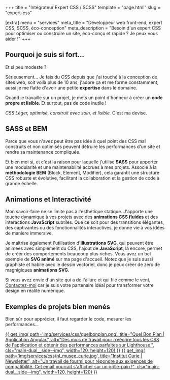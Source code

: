 +++
title = "Intégrateur Expert CSS / SCSS"
template = "page.html"
slug = "expert-css"

[extra]
menu = "services"
meta_title = "Développeur web front-end, expert CSS, SCSS, éco-conception"
meta_description = "Besoin d'un expert CSS pour optimiser ou construire un site, éco-conçu et rapide ? Je peux vous aider !"
+++

<div class="main-dual--twins">

<div class="main-dual__left">

## Pourquoi je suis si fort…

Et si peu modeste ?

Sérieusement… Je fais du CSS depuis que j'ai touché à la conception de sites web, soit voilà plus de 10 ans, j'adore ça et me forme constamment, aussi je me flatte d'avoir une petite **expertise** dans le domaine.

Quand je travaille sur un projet, je mets un point d'honneur à créer un **code propre et lisible**. Et surtout, pas de code inutile !

_CSS Léger, optimisé, construit avec soin, et lisible._ C'est ma devise.

## SASS et BEM

Parce que vous n'avez peut être pas idée à quel point des CSS mal construits et non optimisés peuvent détruire les performances d'un site et rendre sa maintenance compliquée.

Et bien moi si, et c'est la raison pour laquelle j'utilise **SASS** pour apporter une modularité et une maintenabilité accrues à mes projets. Associé à la **méthodologie BEM** (Block, Element, Modifier), cela garantit une structure CSS robuste et évolutive, facilitant la collaboration et la gestion de code à grande échelle.

## Animations et Interactivité

Mon savoir-faire ne se limite pas à l'esthétique statique. J'apporte une touche dynamique à vos projets avec des **animations CSS fluides** et des interactions **JavaScript** subtiles. Que ce soit pour des transitions élégantes, des captivantes ou des fonctionnalités interactives, je donne vie à vos idées de manière immersive.

Je maîtrise également l'utilisation d'**illustrations SVG**, qui peuvent être animées avec simplement du CSS, l'ajout de **JavaScript**, là encore, permet de créer des comportements beaucoup plus riches. Vous avez un bel exemple de **SVG animé** sur ma page d'accueil.
Notez que je suis aussi graphiste et habile avec le dessin vectoriel, donc je peux créer de zéro de magnigiques **animations SVG**.

Si vous avez envie d'un site qui a de l'allure et qui file comme le vent, [Contactez-moi](@/contact.md) car je suis votre partenaire idéal pour transformer votre design en réalité numérique.

</div>

<div class="main-dual__right">

## Exemples de projets bien menés

Bien sûr pour apprécier, il faut regarder le code, mesurer les performances…

<div class="gallery">
    <a href="/img/services/css/quelbonplan.png">
    {{ get_img(
        path='img/services/css/quelbonplan.png',
        title="Quel Bon Plan | Application Angular.",
        alt="Des mois de travail pour rréécrire tous les CSS de l'application et obtenir des performances parfaites sur Lighthouse.",
        cls="main-dual__side--img",
        width=120, height=120) }}</a>
    <a href="/img/services/css/nl_musee_curie.jpg">
    {{ get_img(
        path='img/services/css/nl_musee_curie.jpg',
        title="Institut Curie | Newsletter",
        alt="Un travail de fourmi pour répondre aux exigences de compatibilité. Cet email pourrait s'afficher sur un grille-pain !",
        cls="main-dual__side--img",
        width=120, height=120) }}</a>
</div>

</div>

</div>
